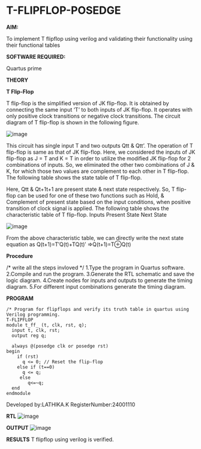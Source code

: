 # T-FLIPFLOP-POSEDGE

**AIM:**

To implement  T flipflop using verilog and validating their functionality using their functional tables

**SOFTWARE REQUIRED:**

Quartus prime

**THEORY**

**T Flip-Flop**

T flip-flop is the simplified version of JK flip-flop. It is obtained by connecting the same input ‘T’ to both inputs of JK flip-flop. It operates with only positive clock transitions or negative clock transitions. The circuit diagram of T flip-flop is shown in the following figure.

![image](https://github.com/naavaneetha/T-FLIPFLOP-POSEDGE/assets/154305477/458a68fe-2d08-4a9d-ac4f-7ae0480ce0bd)

 
This circuit has single input T and two outputs Qtt & Qtt’. The operation of T flip-flop is same as that of JK flip-flop. Here, we considered the inputs of JK flip-flop as J = T and K = T in order to utilize the modified JK flip-flop for 2 combinations of inputs. So, we eliminated the other two combinations of J & K, for which those two values are complement to each other in T flip-flop. The following table shows the state table of T flip-flop.

Here, Qtt & Qt+1t+1 are present state & next state respectively. So, T flip-flop can be used for one of these two functions such as Hold, & Complement of present state based on the input conditions, when positive transition of clock signal is applied. The following table shows the characteristic table of T flip-flop. Inputs Present State Next State

![image](https://github.com/naavaneetha/T-FLIPFLOP-POSEDGE/assets/154305477/cdd7fb32-539f-4b66-bb8d-f305a153c886)

 
From the above characteristic table, we can directly write the next state equation as Q(t+1)=T′Q(t)+TQ(t)′ ⇒Q(t+1)=T⊕Q(t)

**Procedure**

/* write all the steps invloved */
1.Type the program in Quartus software.
2.Compile and run the program.
3.Generate the RTL schematic and save the logic diagram.
4.Create nodes for inputs and outputs to generate the timing diagram.
5.For different input combinations generate the timing diagram.

**PROGRAM**
```
/* Program for flipflops and verify its truth table in quartus using Verilog programming.
T-FLIPFLOP
module t_ff_ (t, clk, rst, q);
  input t, clk, rst;
  output reg q;

  always @(posedge clk or posedge rst) 
begin
    if (rst)
      q <= 0; // Reset the flip-flop
    else if (t==0)
      q <= q; 
     else
        q<=~q;
  end
endmodule
```
Developed by:LATHIKA.K
RegisterNumber:24001110


**RTL**
![image](https://github.com/user-attachments/assets/5608808f-9d17-476d-9eb6-4aa8ce564489)

**OUTPUT**
![image](https://github.com/user-attachments/assets/38f2dbfa-ba63-4fac-84c2-b0d07fb5a3d4)

**RESULTS**
T flipflop using verilog is verified.
